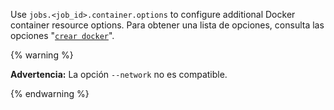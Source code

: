 Use `jobs.<job_id>.container.options` to configure additional Docker container resource options. Para obtener una lista de opciones, consulta las opciones "[`crear docker`](https://docs.docker.com/engine/reference/commandline/create/#options)".

{% warning %}

**Advertencia:** La opción `--network` no es compatible.

{% endwarning %}

